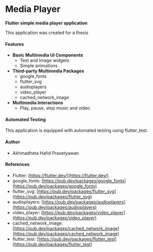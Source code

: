 # Media Player

**Flutter simple media player application**

This application was created for a thesis

#### Features

- **Basic Multimedia UI Components**
  - Text and Image widgets
  - Simple animations
- **Third-party Multimedia Packages**
  - google_fonts
  - flutter_svg
  - audioplayers
  - video_player
  - cached_network_image
- **Multimedia Interactions**
  - Play, pause, stop music and video

#### Automated Testing

This application is equipped with automated testing using flutter_test.

#### Author

- Akhmadheta Hafid Prasetyawan

#### References

- Flutter: [https://flutter.dev/](https://flutter.dev/)
- google_fonts: [https://pub.dev/packages/google_fonts](https://pub.dev/packages/google_fonts)
- flutter_svg: [https://pub.dev/packages/flutter_svg](https://pub.dev/packages/flutter_svg)
- audioplayers: [https://pub.dev/packages/audioplayers](https://pub.dev/packages/audioplayers)
- video_player: [https://pub.dev/packages/video_player](https://pub.dev/packages/video_player)
- cached_network_image: [https://pub.dev/packages/cached_network_image](https://pub.dev/packages/cached_network_image)
- flutter_test: [https://pub.dev/packages/flutter_test](https://pub.dev/packages/flutter_test)
